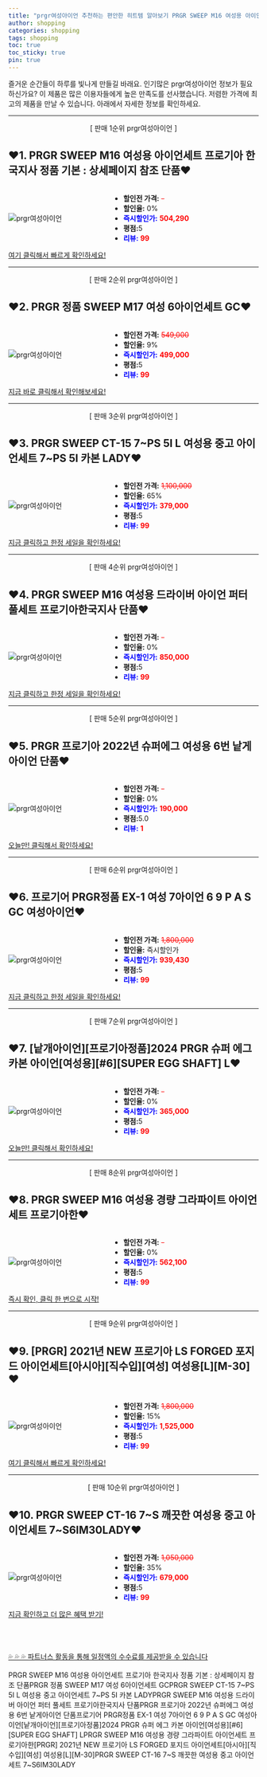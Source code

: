 ```yaml
---
title: "prgr여성아이언 추천하는 편안한 히트템 알아보기 PRGR SWEEP M16 여성용 아이언세트"
author: shopping
categories: shopping
tags: shopping
toc: true
toc_sticky: true
pin: true
---
```

즐거운 순간들이 하루를 빛나게 만들길 바래요. 인기많은 prgr여성아이언 정보가 필요하신가요?  이 제품은 많은 이용자들에게 높은 만족도를 선사했습니다. 저렴한 가격에 최고의 제품을 만날 수 있습니다. 아래에서 자세한 정보를 확인하세요.

---
<p class="toplist" style="margin: 0 auto; display: block; width: fit-content;">[ 판매 1순위 prgr여성아이언 ]</p>

<h2><strong>❤️1. PRGR SWEEP M16 여성용 아이언세트 프로기아 한국지사 정품 기본 : 상세페이지 참조 단품❤️</strong></h2>

<div style="display: flex; align-items: center;">
    <div style="flex: 0.4;">
        <img src="https://thumbnail10.coupangcdn.com/thumbnails/remote/230x230ex/image/vendor_inventory/6e68/bb7897a8390875af1616a0e704595f53012cfa3ecae7851a00f66b8cc150.jpg" alt="prgr여성아이언" style="max-width: 100%;">
    </div>
    <div style="flex: 0.6; margin-left: 10px;">
        <ul>
            <li><strong>할인전 가격:</strong> <del style="color: red;">-</del></li>
            <li><strong>할인율:</strong> 0%</li>
            <li><span style='color:blue'><strong>즉시할인가:</strong></span> <span style='color:red'><strong>504,290</strong></span></li>
            <li><strong>평점:</strong>5</li>
            <li><span style='color:blue'><strong>리뷰:</strong></span> <span style='color:red'><strong>99</strong></span></li>
        </ul>
    </div>
</div>
<div class="center">
    <a href="https://selin100587001.github.io?lptag=AF9450613&subid=githubio&pageKey=7928690844&traceid=V0-153&itemId=21802704018&vendorItemId=88855681618" class="myButton">
        여기 클릭해서 빠르게 확인하세요!
    </a>
</div>


---
<p class="toplist" style="margin: 0 auto; display: block; width: fit-content;">[ 판매 2순위 prgr여성아이언 ]</p>

<h2><strong>❤️2. PRGR 정품 SWEEP M17 여성 6아이언세트 GC❤️</strong></h2>

<div style="display: flex; align-items: center;">
    <div style="flex: 0.4;">
        <img src="https://thumbnail6.coupangcdn.com/thumbnails/remote/230x230ex/image/vendor_inventory/3866/1b465848a9e9aae76e36b789ee339d6b74d9822823a01ad2a23a8b274ab0.jpg" alt="prgr여성아이언" style="max-width: 100%;">
    </div>
    <div style="flex: 0.6; margin-left: 10px;">
        <ul>
            <li><strong>할인전 가격:</strong> <del style="color: red;">549,000</del></li>
            <li><strong>할인율:</strong> 9%</li>
            <li><span style='color:blue'><strong>즉시할인가:</strong></span> <span style='color:red'><strong>499,000</strong></span></li>
            <li><strong>평점:</strong>5</li>
            <li><span style='color:blue'><strong>리뷰:</strong></span> <span style='color:red'><strong>99</strong></span></li>
        </ul>
    </div>
</div>
<div class="center">
    <a href="https://selin100587001.github.io?lptag=AF9450613&subid=githubio&pageKey=7865540593&traceid=V0-153&itemId=21473869838&vendorItemId=88528146561" class="myButton">
        지금 바로 클릭해서 확인해보세요!
    </a>
</div>


---
<p class="toplist" style="margin: 0 auto; display: block; width: fit-content;">[ 판매 3순위 prgr여성아이언 ]</p>

<h2><strong>❤️3. PRGR SWEEP CT-15 7~PS 5I L 여성용 중고 아이언세트 7~PS 5I 카본 LADY❤️</strong></h2>

<div style="display: flex; align-items: center;">
    <div style="flex: 0.4;">
        <img src="https://thumbnail6.coupangcdn.com/thumbnails/remote/230x230ex/image/vendor_inventory/0dd0/46f02b7288b1c71a4f03201d8247ed51241a72c929edd5cabfa02d328ec7.jpg" alt="prgr여성아이언" style="max-width: 100%;">
    </div>
    <div style="flex: 0.6; margin-left: 10px;">
        <ul>
            <li><strong>할인전 가격:</strong> <del style="color: red;">1,100,000</del></li>
            <li><strong>할인율:</strong> 65%</li>
            <li><span style='color:blue'><strong>즉시할인가:</strong></span> <span style='color:red'><strong>379,000</strong></span></li>
            <li><strong>평점:</strong>5</li>
            <li><span style='color:blue'><strong>리뷰:</strong></span> <span style='color:red'><strong>99</strong></span></li>
        </ul>
    </div>
</div>
<div class="center">
    <a href="https://selin100587001.github.io?lptag=AF9450613&subid=githubio&pageKey=7978381707&traceid=V0-153&itemId=22125768299&vendorItemId=89172606900" class="myButton">
        지금 클릭하고 한정 세일을 확인하세요!
    </a>
</div>


---
<p class="toplist" style="margin: 0 auto; display: block; width: fit-content;">[ 판매 4순위 prgr여성아이언 ]</p>

<h2><strong>❤️4. PRGR SWEEP M16 여성용 드라이버 아이언 퍼터 풀세트 프로기아한국지사 단품❤️</strong></h2>

<div style="display: flex; align-items: center;">
    <div style="flex: 0.4;">
        <img src="https://thumbnail9.coupangcdn.com/thumbnails/remote/230x230ex/image/vendor_inventory/bbe2/c0c85279ec6659fd6150cf26687d6521b4248346a98f9f863259e0425946.jpg" alt="prgr여성아이언" style="max-width: 100%;">
    </div>
    <div style="flex: 0.6; margin-left: 10px;">
        <ul>
            <li><strong>할인전 가격:</strong> <del style="color: red;">-</del></li>
            <li><strong>할인율:</strong> 0%</li>
            <li><span style='color:blue'><strong>즉시할인가:</strong></span> <span style='color:red'><strong>850,000</strong></span></li>
            <li><strong>평점:</strong>5</li>
            <li><span style='color:blue'><strong>리뷰:</strong></span> <span style='color:red'><strong>99</strong></span></li>
        </ul>
    </div>
</div>
<div class="center">
    <a href="https://selin100587001.github.io?lptag=AF9450613&subid=githubio&pageKey=8175110724&traceid=V0-153&itemId=23361037268&vendorItemId=90391507384" class="myButton">
        지금 클릭하고 한정 세일을 확인하세요!
    </a>
</div>


---
<p class="toplist" style="margin: 0 auto; display: block; width: fit-content;">[ 판매 5순위 prgr여성아이언 ]</p>

<h2><strong>❤️5. PRGR 프로기아 2022년 슈퍼에그 여성용 6번 낱게아이언 단품❤️</strong></h2>

<div style="display: flex; align-items: center;">
    <div style="flex: 0.4;">
        <img src="https://thumbnail6.coupangcdn.com/thumbnails/remote/230x230ex/image/vendor_inventory/0846/2f21604c5130f858e40ca73f1db70043abe06ed60ae711a6bf1e5c13b81b.jpg" alt="prgr여성아이언" style="max-width: 100%;">
    </div>
    <div style="flex: 0.6; margin-left: 10px;">
        <ul>
            <li><strong>할인전 가격:</strong> <del style="color: red;">-</del></li>
            <li><strong>할인율:</strong> 0%</li>
            <li><span style='color:blue'><strong>즉시할인가:</strong></span> <span style='color:red'><strong>190,000</strong></span></li>
            <li><strong>평점:</strong>5.0</li>
            <li><span style='color:blue'><strong>리뷰:</strong></span> <span style='color:red'><strong>1</strong></span></li>
        </ul>
    </div>
</div>
<div class="center">
    <a href="https://selin100587001.github.io?lptag=AF9450613&subid=githubio&pageKey=7183415213&traceid=V0-153&itemId=18121441765&vendorItemId=85272566013" class="myButton">
        오늘만! 클릭해서 확인하세요!
    </a>
</div>


---
<p class="toplist" style="margin: 0 auto; display: block; width: fit-content;">[ 판매 6순위 prgr여성아이언 ]</p>

<h2><strong>❤️6. 프로기어 PRGR정품 EX-1 여성 7아이언 6 9 P A S GC 여성아이언❤️</strong></h2>

<div style="display: flex; align-items: center;">
    <div style="flex: 0.4;">
        <img src="https://thumbnail9.coupangcdn.com/thumbnails/remote/230x230ex/image/vendor_inventory/e1ac/b34d46e9884bfd8e257d08b7da80321723ef463fd0302a3529665f437d75.jpg" alt="prgr여성아이언" style="max-width: 100%;">
    </div>
    <div style="flex: 0.6; margin-left: 10px;">
        <ul>
            <li><strong>할인전 가격:</strong> <del style="color: red;">1,800,000</del></li>
            <li><strong>할인율:</strong> 즉시할인가</li>
            <li><span style='color:blue'><strong>즉시할인가:</strong></span> <span style='color:red'><strong>939,430</strong></span></li>
            <li><strong>평점:</strong>5</li>
            <li><span style='color:blue'><strong>리뷰:</strong></span> <span style='color:red'><strong>99</strong></span></li>
        </ul>
    </div>
</div>
<div class="center">
    <a href="https://selin100587001.github.io?lptag=AF9450613&subid=githubio&pageKey=7199357002&traceid=V0-153&itemId=18194005291&vendorItemId=89380316332" class="myButton">
        지금 클릭하고 한정 세일을 확인하세요!
    </a>
</div>


---
<p class="toplist" style="margin: 0 auto; display: block; width: fit-content;">[ 판매 7순위 prgr여성아이언 ]</p>

<h2><strong>❤️7. [낱개아이언][프로기아정품]2024 PRGR 슈퍼 에그 카본 아이언[여성용][#6][SUPER EGG SHAFT] L❤️</strong></h2>

<div style="display: flex; align-items: center;">
    <div style="flex: 0.4;">
        <img src="https://thumbnail8.coupangcdn.com/thumbnails/remote/230x230ex/image/vendor_inventory/b5fb/cbc7b1f2ed9a28c493d4a7506e90c780dd85460634ca976e6bf0fd76caba.jpg" alt="prgr여성아이언" style="max-width: 100%;">
    </div>
    <div style="flex: 0.6; margin-left: 10px;">
        <ul>
            <li><strong>할인전 가격:</strong> <del style="color: red;">-</del></li>
            <li><strong>할인율:</strong> 0%</li>
            <li><span style='color:blue'><strong>즉시할인가:</strong></span> <span style='color:red'><strong>365,000</strong></span></li>
            <li><strong>평점:</strong>5</li>
            <li><span style='color:blue'><strong>리뷰:</strong></span> <span style='color:red'><strong>99</strong></span></li>
        </ul>
    </div>
</div>
<div class="center">
    <a href="https://selin100587001.github.io?lptag=AF9450613&subid=githubio&pageKey=7944713644&traceid=V0-153&itemId=21900400483&vendorItemId=88948432509" class="myButton">
        오늘만! 클릭해서 확인하세요!
    </a>
</div>


---
<p class="toplist" style="margin: 0 auto; display: block; width: fit-content;">[ 판매 8순위 prgr여성아이언 ]</p>

<h2><strong>❤️8. PRGR SWEEP M16 여성용 경량 그라파이트 아이언세트 프로기아한❤️</strong></h2>

<div style="display: flex; align-items: center;">
    <div style="flex: 0.4;">
        <img src="https://thumbnail9.coupangcdn.com/thumbnails/remote/230x230ex/image/vendor_inventory/b4de/f83d18da40757c5a26d723ebcab6f6d6b221638a87e6ee7f8f64693f240e.jpg" alt="prgr여성아이언" style="max-width: 100%;">
    </div>
    <div style="flex: 0.6; margin-left: 10px;">
        <ul>
            <li><strong>할인전 가격:</strong> <del style="color: red;">-</del></li>
            <li><strong>할인율:</strong> 0%</li>
            <li><span style='color:blue'><strong>즉시할인가:</strong></span> <span style='color:red'><strong>562,100</strong></span></li>
            <li><strong>평점:</strong>5</li>
            <li><span style='color:blue'><strong>리뷰:</strong></span> <span style='color:red'><strong>99</strong></span></li>
        </ul>
    </div>
</div>
<div class="center">
    <a href="https://selin100587001.github.io?lptag=AF9450613&subid=githubio&pageKey=8145923709&traceid=V0-153&itemId=23160117411&vendorItemId=90749727921" class="myButton">
        즉시 확인, 클릭 한 번으로 시작!
    </a>
</div>


---
<p class="toplist" style="margin: 0 auto; display: block; width: fit-content;">[ 판매 9순위 prgr여성아이언 ]</p>

<h2><strong>❤️9. [PRGR] 2021년 NEW 프로기아 LS FORGED 포지드 아이언세트[아시아][직수입][여성] 여성용[L][M-30]❤️</strong></h2>

<div style="display: flex; align-items: center;">
    <div style="flex: 0.4;">
        <img src="https://thumbnail10.coupangcdn.com/thumbnails/remote/230x230ex/image/vendor_inventory/143a/997724ec7c8decd8668f7f836ab26dcc6a336a7dcf14843789f6dc53ca68.jpg" alt="prgr여성아이언" style="max-width: 100%;">
    </div>
    <div style="flex: 0.6; margin-left: 10px;">
        <ul>
            <li><strong>할인전 가격:</strong> <del style="color: red;">1,800,000</del></li>
            <li><strong>할인율:</strong> 15%</li>
            <li><span style='color:blue'><strong>즉시할인가:</strong></span> <span style='color:red'><strong>1,525,000</strong></span></li>
            <li><strong>평점:</strong>5</li>
            <li><span style='color:blue'><strong>리뷰:</strong></span> <span style='color:red'><strong>99</strong></span></li>
        </ul>
    </div>
</div>
<div class="center">
    <a href="https://selin100587001.github.io?lptag=AF9450613&subid=githubio&pageKey=5850892969&traceid=V0-153&itemId=10180487592&vendorItemId=77462884467" class="myButton">
        여기 클릭해서 빠르게 확인하세요!
    </a>
</div>


---
<p class="toplist" style="margin: 0 auto; display: block; width: fit-content;">[ 판매 10순위 prgr여성아이언 ]</p>

<h2><strong>❤️10. PRGR SWEEP CT-16 7~S 깨끗한 여성용 중고 아이언세트 7~S6IM30LADY❤️</strong></h2>

<div style="display: flex; align-items: center;">
    <div style="flex: 0.4;">
        <img src="https://thumbnail6.coupangcdn.com/thumbnails/remote/230x230ex/image/vendor_inventory/7330/074ad803844d351329f0c7e47aaefbb7ad7e08ef9958708f765fa0c7fb10.jpg" alt="prgr여성아이언" style="max-width: 100%;">
    </div>
    <div style="flex: 0.6; margin-left: 10px;">
        <ul>
            <li><strong>할인전 가격:</strong> <del style="color: red;">1,050,000</del></li>
            <li><strong>할인율:</strong> 35%</li>
            <li><span style='color:blue'><strong>즉시할인가:</strong></span> <span style='color:red'><strong>679,000</strong></span></li>
            <li><strong>평점:</strong>5</li>
            <li><span style='color:blue'><strong>리뷰:</strong></span> <span style='color:red'><strong>99</strong></span></li>
        </ul>
    </div>
</div>
<div class="center">
    <a href="https://selin100587001.github.io?lptag=AF9450613&subid=githubio&pageKey=6835484953&traceid=V0-153&itemId=16238901828&vendorItemId=83432312810" class="myButton">
        지금 확인하고 더 많은 혜택 받기!
    </a>
</div>

<br><br><br>[💦 💦 💦 파트너스 활동을 통해 일정액의 수수료를 제공받을 수 있습니다](https://link.coupang.com/a/bcpT2c)<br><br>PRGR SWEEP M16 여성용 아이언세트 프로기아 한국지사 정품 기본 : 상세페이지 참조 단품PRGR 정품 SWEEP M17 여성 6아이언세트 GCPRGR SWEEP CT-15 7~PS 5I L 여성용 중고 아이언세트 7~PS 5I 카본 LADYPRGR SWEEP M16 여성용 드라이버 아이언 퍼터 풀세트 프로기아한국지사 단품PRGR 프로기아 2022년 슈퍼에그 여성용 6번 낱게아이언 단품프로기어 PRGR정품 EX-1 여성 7아이언 6 9 P A S GC 여성아이언[낱개아이언][프로기아정품]2024 PRGR 슈퍼 에그 카본 아이언[여성용][#6][SUPER EGG SHAFT] LPRGR SWEEP M16 여성용 경량 그라파이트 아이언세트 프로기아한[PRGR] 2021년 NEW 프로기아 LS FORGED 포지드 아이언세트[아시아][직수입][여성] 여성용[L][M-30]PRGR SWEEP CT-16 7~S 깨끗한 여성용 중고 아이언세트 7~S6IM30LADY